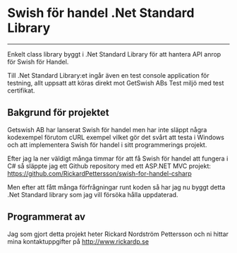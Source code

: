 # Swish för handel .Net Standard Library

---

Enkelt class library byggt i .Net Standard Library för att hantera API anrop för Swish för Handel.

Till .Net Standard Library:et ingår även en test console application för testning, allt uppsatt att köras direkt mot GetSwish ABs Test miljö med test certifikat.

## Bakgrund för projektet

Getswish AB har lanserat Swish för handel men har inte släppt några kodexempel förutom cURL exempel vilket gör det svårt att testa i Windows och att implementera Swish för handel i sitt programmerings projekt.

Efter jag la ner väldigt många timmar för att få Swish för handel att fungera i C# så släppte jag ett Github repository med ett ASP.NET MVC projekt: https://github.com/RickardPettersson/swish-for-handel-csharp

Men efter att fått många förfrågningar runt koden så har jag nu byggt detta .Net Standard library som jag vill försöka hålla uppdaterad.

## Programmerat av

Jag som gjort detta projekt heter Rickard Nordström Pettersson och ni hittar mina kontaktuppgifter på http://www.rickardp.se